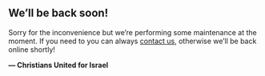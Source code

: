 ## We&rsquo;ll be back soon!

Sorry for the inconvenience but we&rsquo;re performing some maintenance at the moment. If you need to you can always [contact us](mailto:info@cufi.org), otherwise we&rsquo;ll be back online shortly!

**&mdash; Christians United for Israel**
